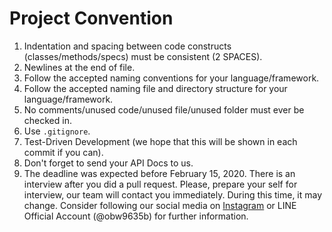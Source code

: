 # Project Convention

1. Indentation and spacing between code constructs (classes/methods/specs) must be consistent (2 SPACES).
2. Newlines at the end of file.
3. Follow the accepted naming conventions for your language/framework.
4. Follow the accepted naming file and directory structure for your language/framework.
5. No comments/unused code/unused file/unused folder must ever be checked in.
6. Use `.gitignore`.
7. Test-Driven Development (we hope that this will be shown in each commit if you can).
8. Don't forget to send your API Docs to us.
9. The deadline was expected before February 15, 2020. There is an interview after you did a pull request. Please, prepare your self for interview, our team will contact you immediately. During this time, it may change. Consider following our social media on [Instagram](https://www.instagram.com/bccfilkom/) or LINE Official Account (@obw9635b) for further information.
